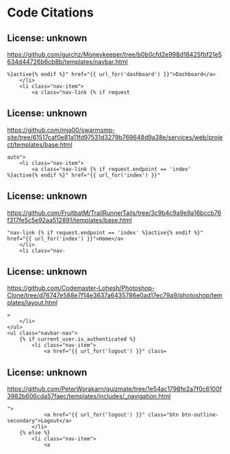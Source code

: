 # Code Citations

## License: unknown
https://github.com/gurchz/Moneykeeper/tree/b0b0cfd2e998d18425fbf21e5634d44726b6cb8b/templates/navbar.html

```
%}active{% endif %}" href="{{ url_for('dashboard') }}">Dashboard</a>
    </li>
    <li class="nav-item">
        <a class="nav-link {% if request
```


## License: unknown
https://github.com/mja00/swarmsmp-site/tree/61517caf0e81a11fd97531d3279b769648d9a38e/services/web/project/templates/base.html

```
auto">
    <li class="nav-item">
        <a class="nav-link {% if request.endpoint == 'index' %}active{% endif %}" href="{{ url_for('index') }}"
```


## License: unknown
https://github.com/FruitbatM/TrailRunnerTails/tree/3c9b4c9a9e9a16bccb76f317fe5c5e92aa512891/templates/base.html

```
"nav-link {% if request.endpoint == 'index' %}active{% endif %}" href="{{ url_for('index') }}">Home</a>
    </li>
    <li class="nav-
```


## License: unknown
https://github.com/Codemaster-Lohesh/Photoshop-Clone/tree/d76747e588e7f14e3637a6435786e0ad17ec79a9/photoshop/templates/layout.html

```
>
    </li>
</ul>
<ul class="navbar-nav">
    {% if current_user.is_authenticated %}
        <li class="nav-item">
            <a href="{{ url_for('logout') }}" class=
```


## License: unknown
https://github.com/PeterWorakarn/quizmate/tree/1e54ac1798fe2a7f0c6100f3982b606cda57faec/templates/includes/_navigation.html

```
">
            <a href="{{ url_for('logout') }}" class="btn btn-outline-secondary">Logout</a>
        </li>
    {% else %}
        <li class="nav-item">
            <a
```

